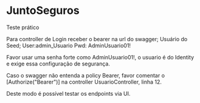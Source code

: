 # JuntoSeguros

Teste prático

Para controller de Login receber o bearer na url do swagger; Usuário do Seed;
User:admin_Usuario
Pwd: AdminUsuario01!

Favor usar uma senha forte como AdminUsuario01!, o usuario é do Identity e exige essa configuração de segurança.

Caso o swagger não entenda a policy Bearer, favor comentar o [Authorize("Bearer")] na controller UsuarioController, linha 12.

Deste modo é possível testar os endpoints via UI.
